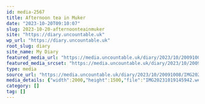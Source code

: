 ```yaml
---
id: media-2567
title: Afternoon tea in Muker
date: "2023-10-20T09:10:07"
slug: 2023-10-20-afternoonteainmuker
site: "https://diary.uncountable.uk"
wp_url: "https://diary.uncountable.uk"
root_slug: diary
site_name: My Diary
featured_media_url: "https://media.uncountable.uk/diary/2023/10/20091008/IMG20231019145942.webp"
featured_media_srcset: "https://media.uncountable.uk/diary/2023/10/20091008/IMG20231019145942-300x225.webp 300w, https://media.uncountable.uk/diary/2023/10/20091008/IMG20231019145942-1024x768.webp 1024w, https://media.uncountable.uk/diary/2023/10/20091008/IMG20231019145942-150x150.webp 150w, https://media.uncountable.uk/diary/2023/10/20091008/IMG20231019145942-640x480.webp 640w, https://media.uncountable.uk/diary/2023/10/20091008/IMG20231019145942.webp 2000w"
type: media
source_url: "https://media.uncountable.uk/diary/2023/10/20091008/IMG20231019145942.webp"
media_details: {"width":2000,"height":1500,"file":"IMG20231019145942.webp","filesize":202442,"sizes":{"medium":{"file":"IMG20231019145942-300x225.webp","width":300,"height":225,"filesize":16538,"mime_type":"image/webp","source_url":"https://media.uncountable.uk/diary/2023/10/20091008/IMG20231019145942-300x225.webp"},"large":{"file":"IMG20231019145942-1024x768.webp","width":1024,"height":768,"filesize":114922,"mime_type":"image/webp","source_url":"https://media.uncountable.uk/diary/2023/10/20091008/IMG20231019145942-1024x768.webp"},"thumbnail":{"file":"IMG20231019145942-150x150.webp","width":150,"height":150,"filesize":6996,"mime_type":"image/webp","source_url":"https://media.uncountable.uk/diary/2023/10/20091008/IMG20231019145942-150x150.webp"},"mobwidth":{"file":"IMG20231019145942-640x480.webp","width":640,"height":480,"filesize":55800,"mime_type":"image/webp","source_url":"https://media.uncountable.uk/diary/2023/10/20091008/IMG20231019145942-640x480.webp"},"full":{"file":"IMG20231019145942.webp","width":2000,"height":1500,"mime_type":"image/webp","source_url":"https://media.uncountable.uk/diary/2023/10/20091008/IMG20231019145942.webp"}},"image_meta":{"aperture":"0","credit":"","camera":"","caption":"","created_timestamp":"0","copyright":"","focal_length":"0","iso":"0","shutter_speed":"0","title":"","orientation":"0","keywords":[]}}
category: []
tag: []
---
```


